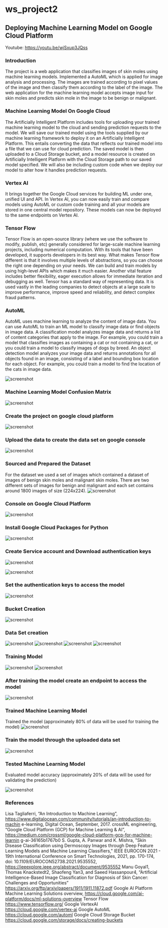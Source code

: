 # ws_project2

## Deploying Machine Learning Model on Google Cloud Platform

Youtube: https://youtu.be/wjSxup3JQss

### Introduction

The project is a web application that classifies images of skin moles using machine learning models.
Implemented a AutoML which is applied for image analysis and processing.
The images are trained according to pixel values of the image and then classify them according to the label of the image.
The web application for the machine learning model accepts image input for skin moles and predicts skin mole in the image to be benign or malignant. 

### Machine Learning Model On Google Cloud 
The Artificially Intelligent Platform includes tools for uploading your trained machine learning model to the cloud and sending prediction requests to the model. We will save our trained model using the tools supplied by our machine learning framework to deploy it on an Artificially Intelligent Platform. This entails converting the data that reflects our trained model into a file that we can use for cloud prediction. The saved model is then uploaded to a Cloud Storage bucket, and a model resource is created on Artificially Intelligent Platform with the Cloud Storage path to our saved model specified. We will also be including custom code when we deploy our model to alter how it handles prediction requests.

### Vertex AI
It brings together the Google Cloud services for building ML under one, unified UI and API. In Vertex AI, you can now easily train and compare models using AutoML or custom code training and all your models are stored in one central model repository. These models can now be deployed to the same endpoints on Vertex AI.

### Tensor Flow 
Tensor Flow is an open-source library (where we use the software to modify, publish, etc) generally considered for large-scale machine learning projects, including numerical computation. With its tools that have been developed, it supports developers in its best way. What makes Tensor flow different is that it involves multiple levels of abstractions, so you can choose the right one depending on your needs. We can build and train models by using high-level APIs which makes it much easier. Another vital feature includes better flexibility, eager execution allows for immediate iteration and debugging as well. Tensor has a standard way of representing data. It is used vastly in the leading companies to detect objects at a large scale to improve performance, improve speed and reliability, and detect complex fraud patterns.

### AutoML 
AutoML uses machine learning to analyze the content of image data. You can use AutoML to train an ML model to classify image data or find objects in image data.
A classification model analyzes image data and returns a list of content categories that apply to the image. For example, you could train a model that classifies images as containing a cat or not containing a cat, or you could train a model to classify images of dogs by breed.
An object detection model analyzes your image data and returns annotations for all objects found in an image, consisting of a label and bounding box location for each object. For example, you could train a model to find the location of the cats in image data.


![screenshot](screenshots/s1.png)
### Machine Learning Model Confusion Matrix
![screenshot](screenshots/s14.png)
### Create the project on google cloud platform
![screenshot](screenshots/s2.png)

### Upload the data to create the data set on google console
![screenshot](screenshots/ss4.png)

### Sourced and Prepared the Dataset
For the dataset we used a set of images which contained a dataset of images of benign skin moles and malignant skin moles. 
There are two different sets of images for benign and malignant and each set contains around 1800 images of size (224x224). 
![screenshot](screenshots/ss5.png)

### Console on Google Cloud Platform
![screenshot](screenshots/s2.png)


### Install Google Cloud Packages for Python
![screenshot](screenshots/ss9.png)

### Create Service account and Download authentication keys

![screenshot](screenshots/s3.png)

![screenshot](screenshots/s4.png)
### Set the authentication keys to access the model
![screenshot](screenshots/s5.png)
### Bucket Creation


![screenshot](screenshots/s6.png)

### Data Set creation
![screenshot](screenshots/s7.png)
![screenshot](screenshots/s8.png)
![screenshot](screenshots/s9.png)
![screenshot](screenshots/s10.png)

### Training Model
![screenshot](screenshots/s11.png)
![screenshot](screenshots/s12.png)


### After training the model create an endpoint to access the model

![screenshot](screenshots/s15.png)

### Trained Machine Learning Model
 Trained the model (approximately 80% of data will be used for training the model)
![screenshot](screenshots/model_score.png)

### Train the model through the uploaded data set
![screenshot](screenshots/ss10.png)

### Tested Machine Learning Model
Evaluated model accuracy (approximately 20% of data will be used for validating the prediction)

![screenshot](screenshots/s16.png)


### References
Lisa Tagliaferri, “An Introduction to Machine Learning”, https://www.digitalocean.com/community/tutorials/an-introduction-to-machin e-learning, Digital Ocean, September, 2017. 
crossML engineering, “Google Cloud Platform (GCP) for Machine Learning & AI”, 
https://medium.com/crossml/google-cloud-platform-gcp-for-machine-learnin g-ai-36165b1767b0 
S. Gupta, A. Panwar and K. Mishra, "Skin Disease Classification using Dermoscopy Images through Deep Feature Learning Models and Machine Learning Classifiers," IEEE EUROCON 2021 - 19th International Conference on Smart Technologies, 2021, pp. 170-174, doi:
10.1109/EUROCON52738.2021.9535552, 
https://ieeexplore.ieee.org/abstract/document/9535552 
Manu Goyal1, Thomas Knackstedt2, Shaofeng Yan3, and Saeed Hassanpour4, “Artificial Intelligence-Based Image Classification for Diagnosis of Skin Cancer: Challenges and Opportunities” https://arxiv.org/ftp/arxiv/papers/1911/1911.11872.pdf 
Google AI Platform Machine Learning Solutions overview, https://cloud.google.com/ai-platform/docs/ml-solutions-overview 
Tensor Flow
https://www.tensorflow.org/
Google VertexAI 
https://cloud.google.com/vertex-ai
Google AutoML
https://cloud.google.com/automl
Google Cloud Storage Bucket
https://cloud.google.com/storage/docs/creating-buckets



